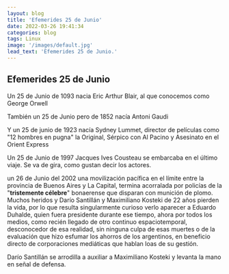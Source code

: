 ```yaml
---
layout: blog
title: 'Efemerides 25 de Junio'
date: 2022-03-26 19:41:34
categories: blog
tags: Linux
image: '/images/default.jpg'
lead_text: 'Efemerides 25 de Junio.'
---
```


## Efemerides 25 de Junio

Un 25 de Junio de 1093 nacia Eric Arthur Blair, al que conocemos como George Orwell

También un 25 de Junio pero de 1852 nacía Antoni Gaudi

Y un 25 de junio de 1923 nacía Sydney Lummet, director de películas como "12 hombres en pugna" la Original, Sérpico con Al Pacino y Asesinato en el Orient Express

Un 25 de Junio de 1997 Jacques Ives Cousteau se embarcaba en el último viaje.  Se va de gira, como gustan decir los actores.

un 26 de Junio del 2002 una movilización pacífica en el límite entre la provincia de Buenos Aires y La Capital, termina acorralada por policías de la "**tristemente célebre**" bonaerense que disparan con munición de plomo.  Muchos heridos y Darío Santillán y Maximiliano Kosteki de 22 años pierden la vida, por lo que resulta singularmente curioso verlo aparecer a Eduardo Duhalde, quien fuera presidente durante ese tiempo, ahora por todos los medios, como recién llegado de otro continuo espaciotemporal, desconocedor de esa realidad, sin ninguna culpa de esas muertes o de la evaluación que hizo esfumar los ahorros de los argentinos, en beneficio directo de corporaciones mediáticas que hablan loas de su gestión.

Darío Santillán se arrodilla a auxiliar a Maximiliano Kosteki y levanta la mano en señal de defensa.

